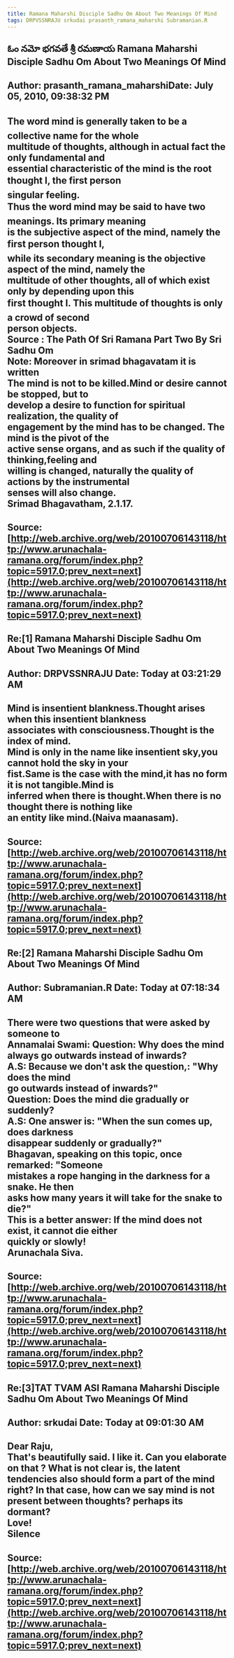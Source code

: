 ```yaml
--- 
title: Ramana Maharshi Disciple Sadhu Om About Two Meanings Of Mind   
tags: DRPVSSNRAJU srkudai prasanth_ramana_maharshi Subramanian.R  
---  
```

## ఓం నమో భగవతే శ్రీ రమణాయ Ramana Maharshi Disciple Sadhu Om About Two Meanings Of Mind  
Author: prasanth_ramana_maharshiDate: July 05, 2010, 09:38:32 PM  
---  
The word mind is generally taken to be a collective name for the whole  
multitude of thoughts, although in actual fact the only fundamental and  
essential characteristic of the mind is the root thought I, the first person  
singular feeling.   
 **Thus the word mind may be said to have two meanings. Its primary meaning  
is the subjective aspect of the mind, namely the first person thought I,  
while its secondary meaning is the objective aspect of the mind, namely the  
multitude of other thoughts, all of which exist only by depending upon this  
first thought I.** This multitude of thoughts is only a crowd of second  
person objects.   
 **Source** : The Path Of Sri Ramana Part Two By Sri Sadhu Om   
Note: Moreover in srimad bhagavatam it is written   
 **The mind is not to be killed.Mind or desire cannot be stopped, but to  
develop a desire to function for spiritual realization, the quality of  
engagement by the mind has to be changed.** The mind is the pivot of the  
active sense organs, and as such if the quality of thinking,feeling and  
willing is changed, naturally the quality of actions by the instrumental  
senses will also change.   
 **Srimad Bhagavatham, 2.1.17.**
 ---  
Source:[http://web.archive.org/web/20100706143118/http://www.arunachala-ramana.org/forum/index.php?topic=5917.0;prev_next=next](http://web.archive.org/web/20100706143118/http://www.arunachala-ramana.org/forum/index.php?topic=5917.0;prev_next=next)   
---  

## Re:[1] Ramana Maharshi Disciple Sadhu Om About Two Meanings Of Mind  
Author: DRPVSSNRAJU         Date: **Today** at 03:21:29 AM  
---  
Mind is insentient blankness.Thought arises when this insentient blankness  
associates with consciousness.Thought is the index of mind.   
Mind is only in the name like insentient sky,you cannot hold the sky in your  
fist.Same is the case with the mind,it has no form it is not tangible.Mind is  
inferred when there is thought.When there is no thought there is nothing like  
an entity like mind.(Naiva maanasam).
 ---  
Source:[http://web.archive.org/web/20100706143118/http://www.arunachala-ramana.org/forum/index.php?topic=5917.0;prev_next=next](http://web.archive.org/web/20100706143118/http://www.arunachala-ramana.org/forum/index.php?topic=5917.0;prev_next=next)   
---  

## Re:[2] Ramana Maharshi Disciple Sadhu Om About Two Meanings Of Mind  
Author: Subramanian.R       Date: **Today** at 07:18:34 AM  
---  
There were two questions that were asked by someone to   
Annamalai Swami: Question: Why does the mind always go outwards instead of inwards?   
A.S: Because we don't ask the question,: "Why does the mind   
go outwards instead of inwards?"   
Question: Does the mind die gradually or suddenly?   
A.S: One answer is: "When the sun comes up, does darkness   
disappear suddenly or gradually?"   
Bhagavan, speaking on this topic, once remarked: "Someone   
mistakes a rope hanging in the darkness for a snake. He then   
asks how many years it will take for the snake to die?"   
This is a better answer: If the mind does not exist, it cannot die either  
quickly or slowly!   
Arunachala Siva.
 ---  
Source:[http://web.archive.org/web/20100706143118/http://www.arunachala-ramana.org/forum/index.php?topic=5917.0;prev_next=next](http://web.archive.org/web/20100706143118/http://www.arunachala-ramana.org/forum/index.php?topic=5917.0;prev_next=next)   
---  

## Re:[3]TAT TVAM ASI  Ramana Maharshi Disciple Sadhu Om About Two Meanings Of Mind  
Author: srkudai             Date: **Today** at 09:01:30 AM  
---  
Dear Raju,   
 That's beautifully said. I like it. Can you elaborate on that ? What is not clear is, the latent tendencies also should form a part of the mind right? In that case, how can we say mind is not present between thoughts? perhaps its dormant?   
Love!   
Silence
 ---  
Source:[http://web.archive.org/web/20100706143118/http://www.arunachala-ramana.org/forum/index.php?topic=5917.0;prev_next=next](http://web.archive.org/web/20100706143118/http://www.arunachala-ramana.org/forum/index.php?topic=5917.0;prev_next=next)   
---  

